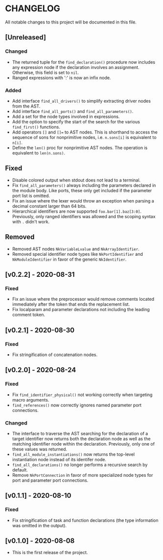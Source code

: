 # CHANGELOG

All notable changes to this project will be documented in this file.

## [Unreleased]

### Changed

- The returned tuple for the `find_declaration()` procedure now includes any
  expression node if the declaration involves an assignment. Otherwise, this
  field is set to `nil`.
- Ranged expressions with ':' is now an infix node.

### Added

- Add interface `find_all_drivers()` to simplify extracting driver nodes from
  the AST.
- Add interface `find_all_ports()` and `find_all_parameters()`.
- Add a set for the node types involved in expressions.
- Add the option to specify the start of the search for the various
  `find_first()` functions.
- Add operators `[]` and `[]=` to AST nodes. This is shorthand to access the
  sequence of sons for nonprimitive nodes, i.e. `n.sons[i]` is equivalent to
  `n[i]`.
- Define the `len()` proc for nonprimitive AST nodes. The operation is
  equivalent to `len(n.sons)`.

## Fixed

- Disable colored output when stdout does not lead to a terminal.
- Fix `find_all_parameters()` always including the parameters declared in the
  module body. Like ports, these only get included if the parameter port list is
  omitted.
- Fix an issue where the lexer would throw an exception when parsing a decimal
  constant larger than 64 bits.
- Hierarchical identifiers are now supported `foo.bar[1].baz[3:0]`. Previously,
  only ranged identifiers was allowed and the scoping syntax with `.` didn't
  work.

## Removed

- Removed AST nodes `NkVariableLvalue` and `NkArrayIdentifier`.
- Removed special identifier node types like `NkPortIdentifier` and
  `NkModuleIdentifier` in favor of the generic `NkIdentifier`.

## [v0.2.2] - 2020-08-31

### Fixed

- Fix an issue where the preprocessor would remove comments located immediately
  after the token that ends the replacement list.
- Fix localparam and parameter declarations not including the leading comment
  token.

## [v0.2.1] - 2020-08-30

### Fixed

- Fix stringification of concatenation nodes.

## [v0.2.0] - 2020-08-24

### Fixed

- Fix `find_identifier_physical()` not working correctly when targeting macro
  arguments.
- `find_references()` now correctly ignores named parameter port connections.

### Changed

- The interface to traverse the AST searching for the declaration of a target
  identifier now returns both the declaration node as well as the matching
  identifier node within the declaration. Previously, only one of these values
  was returned.
- `find_all_module_instantiations()` now returns the top-level instantiation
  node instead of its identifer node.
- `find_all_declarations()` no longer performs a recursive search by default.
- Remove `NkPortConnection` in favor of more specialized node types for port and
  parameter port connections.

## [v0.1.1] - 2020-08-10

### Fixed

- Fix stringification of task and function declarations (the type information
  was omitted in the output).

## [v0.1.0] - 2020-08-08

- This is the first release of the project.

